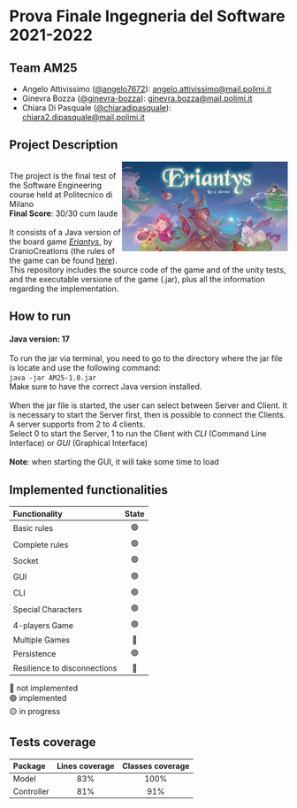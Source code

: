# Prova Finale Ingegneria del Software 2021-2022
## Team AM25

-   Angelo Attivissimo ([@angelo7672](https://github.com/angelo7672)): angelo.attivissimo@mail.polimi.it
-   Ginevra Bozza ([@ginevra-bozza](https://github.com/ginevra-bozza)): ginevra.bozza@mail.polimi.it
-   Chiara Di Pasquale ([@chiaradipasquale](https://github.com/chiaradipasquale)): chiara2.dipasquale@mail.polimi.it

## Project Description
<img src="https://github.com/Angelo7672/ingsw2022-AM25/blob/main/src/main/resources/graphics/eriantys_banner2.jpg" width=300px height=162 px align="right" /> <br>
The project is the final test of the Software Engineering course held at Politecnico di Milano <br> 
**Final Score**: 30/30 cum laude <br> <br>
It consists of a Java version of the board game [*Eriantys*](https://www.craniocreations.it/prodotto/eriantys/), by CranioCreations (the rules of the game can be found [here](https://www.studiogiochi.com/files/studiogiochi.com/2022/02/Eriantys_Rules_EN_low.pdf)). <br>
This repository includes the source code of the game and of the unity tests, and the executable versione of the game (.jar), plus all the information regarding the implementation.

## How to run
#### Java version: 17 <br>
To run the jar via terminal, you need to go to the directory where the jar file is locate and use the following command: <br>
`java -jar AM25-1.0.jar` <br>
Make sure to have the correct Java version installed. <br> <br>
When the jar file is started, the user can select between Server and Client. It is necessary to start the Server first, then is possible to connect the Clients. A server supports from 2 to 4 clients. <br>
Select 0 to start the Server, 1 to run the Client with *CLI* (Command Line Interface) or *GUI* (Graphical Interface) <br> <br>
**Note**: when starting the GUI, it will take some time to load 

## Implemented functionalities

| Functionality                |                      State                         |
|:-----------------------------|:--------------------------------------------------:|
| Basic rules                  | 🟢 |
| Complete rules               | 🟢 |
| Socket                       | 🟢 |
| GUI                          | 🟢 |
| CLI                          | 🟢 |
| Special Characters           | 🟢 |
| 4-players Game               | 🟢 |
| Multiple Games               | 🔴 |
| Persistence                  | 🟢 |
| Resilience to disconnections | 🔴 |


🔴 not implemented <br>
🟢 implemented <br>
🟡 in progress <br>

## Tests coverage
| Package     |  Lines coverage  |  Classes coverage |
|:------------|:----------------:|:-----------------:|
| Model       |       83%        |       100%        |
| Controller  |       81%        |       91%         |


